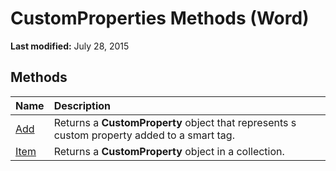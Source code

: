 
# CustomProperties Methods (Word)

 **Last modified:** July 28, 2015


## Methods



|**Name**|**Description**|
|:-----|:-----|
| [Add](d4240861-d58c-783d-a441-d20f66881fd9.md)|Returns a  **CustomProperty** object that represents s custom property added to a smart tag.|
| [Item](d262b0ed-ed09-5f74-0b3e-0cafd4df9f8a.md)|Returns a  **CustomProperty** object in a collection.|
